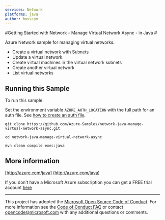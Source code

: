 ```yaml
---
services: Network
platforms: java
author: hovsepm
---
```


#Getting Started with Network - Manage Virtual Network Async - in Java #


  Azure Network sample for managing virtual networks.
   - Create a virtual network with Subnets
   - Update a virtual network
   - Create virtual machines in the virtual network subnets
   - Create another virtual network
   - List virtual networks
 

## Running this Sample ##

To run this sample:

Set the environment variable `AZURE_AUTH_LOCATION` with the full path for an auth file. See [how to create an auth file](https://github.com/Azure/azure-sdk-for-java/blob/master/AUTH.md).

    git clone https://github.com/Azure-Samples/network-java-manage-virtual-network-async.git

    cd network-java-manage-virtual-network-async

    mvn clean compile exec:java

## More information ##

[http://azure.com/java] (http://azure.com/java)

If you don't have a Microsoft Azure subscription you can get a FREE trial account [here](http://go.microsoft.com/fwlink/?LinkId=330212)

---

This project has adopted the [Microsoft Open Source Code of Conduct](https://opensource.microsoft.com/codeofconduct/). For more information see the [Code of Conduct FAQ](https://opensource.microsoft.com/codeofconduct/faq/) or contact [opencode@microsoft.com](mailto:opencode@microsoft.com) with any additional questions or comments.